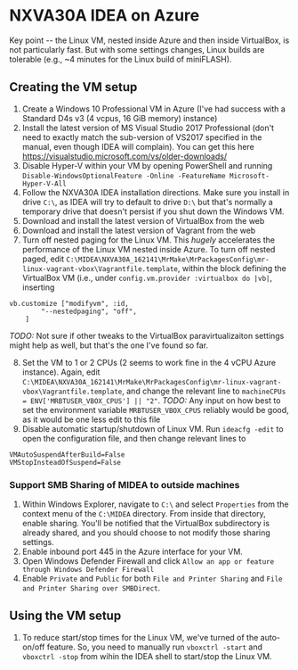 # NXVA30A IDEA on Azure

Key point -- the Linux VM, nested inside Azure and then inside VirtualBox, is not particularly fast. But with some settings changes, Linux builds are tolerable (e.g., ~4 minutes for the Linux build of miniFLASH).

## Creating the VM setup

1. Create a Windows 10 Professional VM in Azure (I've had success with a Standard D4s v3 (4 vcpus, 16 GiB memory) instance)
1. Install the latest version of MS Visual Studio 2017 Professional (don't need to exactly match the sub-version of VS2017 specified in the manual, even though IDEA will complain). You can get this here https://visualstudio.microsoft.com/vs/older-downloads/
1. Disable Hyper-V within your VM by opening PowerShell and running `Disable-WindowsOptionalFeature -Online -FeatureName Microsoft-Hyper-V-All`
1. Follow the NXVA30A IDEA installation directions. Make sure you install in drive `C:\`, as IDEA will try to default to drive `D:\` but that's normally a temporary drive that doesn't persist if you shut down the Windows VM.
1. Download and install the latest version of VirtualBox from the web
1. Download and install the latest version of Vagrant from the web
1. Turn off nested paging for the Linux VM. This *hugely* accelerates the performance of the Linux VM nested inside Azure. To turn off nested paged, edit `C:\MIDEA\NXVA30A_162141\MrMake\MrPackagesConfig\mr-linux-vagrant-vbox\Vagrantfile.template`, within the block defining the VirtualBox VM (i.e., under `config.vm.provider :virtualbox do |vb|`, inserting
```
vb.customize ["modifyvm", :id,
		"--nestedpaging", "off",
	]
```
*TODO:* Not sure if other tweaks to the VirtualBox paravirtualizaiton settings might help as well, but that's the one I've found so far. 

8. Set the VM to 1 or 2 CPUs (2 seems to work fine in the 4 vCPU Azure instance). Again, edit `C:\MIDEA\NXVA30A_162141\MrMake\MrPackagesConfig\mr-linux-vagrant-vbox\Vagrantfile.template`, and change the relevant line to `machineCPUs = ENV['MRBTUSER_VBOX_CPUS'] || "2"`. *TODO:* Any input on how best to set the environment variable `MRBTUSER_VBOX_CPUS` reliably would be good, as it would be one less edit to this file
1. Disable automatic startup/shutdown of Linux VM. Run `ideacfg -edit` to open the configuration file, and then change relevant lines to
```
VMAutoSuspendAfterBuild=False
VMStopInsteadOfSuspend=False
```

### Support SMB Sharing of MIDEA to outside machines
1. Within Windows Explorer, navigate to `C:\` and select `Properties` from the context menu of the `C:\MIDEA` directory. From inside that directory, enable sharing. You'll be notified that the VirtualBox subdirectory is already shared, and you should choose to not modify those sharing settings.
1. Enable inbound port 445 in the Azure interface for your VM.
1. Open Windows Defender Firewall and click `Allow an app or feature through Windows Defender Firewall`
1. Enable `Private` and `Public` for both `File and Printer Sharing` and `File and Printer Sharing over SMBDirect`.

## Using the VM setup

1. To reduce start/stop times for the Linux VM, we've turned of the auto-on/off feature. So, you need to manually run `vboxctrl -start` and `vboxctrl -stop` from wihin the IDEA shell to start/stop the Linux VM.
